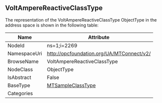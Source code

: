 <!-- objecttype -->
## VoltAmpereReactiveClassType
  
<!-- end of text -->
The representation of the VoltAmpereReactiveClassType ObjectType in the address space is shown in the following table:  

|Name|Attribute|
|---|---|
|NodeId|ns=1;i=2269|
|NamespaceUri|http://opcfoundation.org/UA/MTConnect/v2/|
|BrowseName|VoltAmpereReactiveClassType|
|NodeClass|ObjectType|
|IsAbstract|False|
|BaseType|[MTSampleClassType](../../ObjectTypes/MTSampleClassType/readme.md)|
|Categories||

